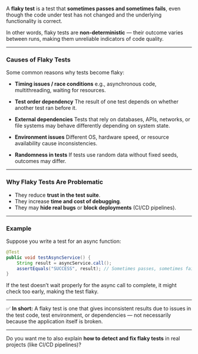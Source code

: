 A **flaky test** is a test that **sometimes passes and sometimes fails**, even though the code under test has not changed and the underlying functionality is correct.

In other words, flaky tests are **non-deterministic** — their outcome varies between runs, making them unreliable indicators of code quality.

---

### Causes of Flaky Tests

Some common reasons why tests become flaky:

* **Timing issues / race conditions**
  e.g., asynchronous code, multithreading, waiting for resources.

* **Test order dependency**
  The result of one test depends on whether another test ran before it.

* **External dependencies**
  Tests that rely on databases, APIs, networks, or file systems may behave differently depending on system state.

* **Environment issues**
  Different OS, hardware speed, or resource availability cause inconsistencies.

* **Randomness in tests**
  If tests use random data without fixed seeds, outcomes may differ.

---

### Why Flaky Tests Are Problematic

* They reduce **trust in the test suite**.
* They increase **time and cost of debugging**.
* They may **hide real bugs** or **block deployments** (CI/CD pipelines).

---

### Example

Suppose you write a test for an async function:

```java
@Test
public void testAsyncService() {
    String result = asyncService.call();
    assertEquals("SUCCESS", result); // Sometimes passes, sometimes fails
}
```

If the test doesn’t wait properly for the async call to complete, it might check too early, making the test flaky.

---

✅ **In short:**
A flaky test is one that gives inconsistent results due to issues in the test code, test environment, or dependencies — not necessarily because the application itself is broken.

---

Do you want me to also explain **how to detect and fix flaky tests** in real projects (like CI/CD pipelines)?
